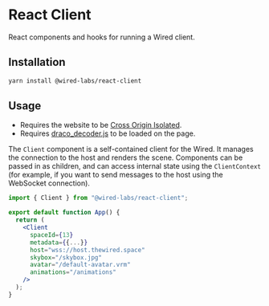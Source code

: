 # React Client

React components and hooks for running a Wired client.

## Installation

```bash
yarn install @wired-labs/react-client
```

## Usage

- Requires the website to be [Cross Origin Isolated](https://web.dev/coop-coep/).
- Requires [draco_decoder.js](https://github.com/google/draco/tree/master/javascript/example) to be loaded on the page.

The `Client` component is a self-contained client for the Wired. It manages the connection to the host and renders the scene. Components can be passed in as children, and can access internal state using the `ClientContext` (for example, if you want to send messages to the host using the WebSocket connection).

```jsx
import { Client } from "@wired-labs/react-client";

export default function App() {
  return (
    <Client
      spaceId={13}
      metadata={{...}}
      host="wss://host.thewired.space"
      skybox="/skybox.jpg"
      avatar="/default-avatar.vrm"
      animations="/animations"
    />
  );
}
```
